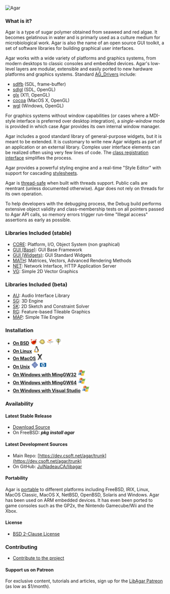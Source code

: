 ![Agar](mk/agar-logo.png)

### What is it?

Agar is a type of sugar polymer obtained from seaweed and red algae. It becomes
gelatinous in water and is primarly used as a culture medium for microbiological
work. Agar is also the name of an open source GUI toolkit, a set of software
libraries for building graphical user interfaces.

Agar works with a wide variety of platforms and graphics systems, from modern
desktops to classic consoles and embedded devices. Agar's low-level layers are
modular, extensible and easily ported to new hardware platforms and graphics
systems. Standard [AG_Drivers](https://libagar.org/man3/AG_Driver) include:

* [sdlfb](https://libagar.org/man3/AG_DriverSDLFB) (SDL, frame-buffer)
* [sdlgl](https://libagar.org/man3/AG_DriverSDLGL) (SDL, OpenGL)
* [glx](https://libagar.org/man3/AG_DriverGLX) (X11, OpenGL)
* [cocoa](https://libagar.org/man3/AG_DriverCocoa) (MacOS X, OpenGL)
* [wgl](https://libagar.org/man3/AG_DriverWGL) (Windows, OpenGL)

For graphics systems without window capabilities (or cases where a MDI-style
interface is preferred over desktop integration), a _single-window_ mode is
provided in which case Agar provides its own internal window manager.

Agar includes a good standard library of general-purpose widgets, but it is
meant to be extended. It is customary to write new Agar widgets as part of an
application or an external library. Complex user interface elements can be
realized often using very few lines of code. The [class registration interface](https://libagar.org/man3/AG_Object#CLASSES)
simplifies the process.

Agar provides a powerful styling engine and a real-time "Style Editor" with
support for cascading [stylesheets](https://libagar.org/man3/AG_StyleSheet).

Agar is [thread-safe](https://libagar.org/man3/AG_Threads) when built with threads support. Public calls are reentrant
(unless documented otherwise). Agar does not rely on threads for its own operation.

To help developers with the debugging process, the Debug build performs
extensive object validity and class-membership tests on all pointers passed to
Agar API calls, so memory errors trigger run-time "Illegal access" assertions
as early as possible.

### Libraries Included (stable)

* [CORE](https://libagar.org/man3/AG_Intro#AGAR-CORE):
  Platform, I/O, Object System (non graphical)
* [GUI (Base)](https://libagar.org/man3/AG_Intro#AGAR-GUI:_BASE_SYSTEM):
  GUI Base Framework
* [GUI (Widgets)](https://libagar.org/man3/AG_Intro#AGAR-GUI:_STANDARD_WIDGETS):
  GUI Standard Widgets
* [MATH](https://libagar.org/man3/AG_Intro#AGAR-MATH):
  Matrices, Vectors, Advanced Rendering Methods
* [NET](https://libagar.org/man3/AG_Intro#AGAR-NET):
  Network Interface, HTTP Application Server
* [VG](https://libagar.org/man3/AG_Intro#AGAR-VG):
  Simple 2D Vector Graphics

### Libraries Included (beta)

* [AU](https://libagar.org/man3/AG_Intro#AGAR-AU):
  Audio Interface Library
* [SG](https://libagar.org/man3/AG_Intro#AGAR-SG):
  3D Engine
* [SK](https://libagar.org/man3/AG_Intro#AGAR-SK):
  2D Sketch and Constraint Solver
* [RG](https://libagar.org/man3/AG_Intro#AGAR-RG):
  Feature-based Tileable Graphics
* [MAP](https://libagar.org/man3/AG_Intro#AGAR-MAP):
  Simple Tile Engine

### Installation

* **[On BSD](https://libagar.org/docs/inst/bsd.html)**
  ![BSD](img/bsd.png)
* **[On Linux](https://libagar.org/docs/inst/linux.html)**
  ![BSD](img/linux.png)
* **[On MacOS](https://libagar.org/docs/inst/osx.html)**
  ![BSD](img/osx.png)
* **[On Unix](https://libagar.org/docs/inst/unix.html)**
  ![BSD](img/sunhp.png)
* **[On Windows with MingGW32](https://libagar.org/docs/inst/win-mingw.html)**
  ![BSD](img/win.png)
* **[On Windows with MingGW64](https://libagar.org/docs/inst/win-mingw64.html)**
  ![BSD](img/win.png)
* **[On Windows with Visual Studio](https://libagar.org/docs/inst/win-vs.html)**
  ![BSD](img/win.png)

### Availability

#### Latest Stable Release

* [Download Source](https://libagar.org/download.html#stable)
* On FreeBSD: ***pkg install agar***

#### Latest Development Sources

* Main Repo: [https://dev.csoft.net/agar/trunk](https://dev.csoft.net/agar/trunk)
* On GitHub: [JulNadeauCA/libagar](https://github.com/JulNadeauCA/libagar)

#### Portability

Agar is [portable](https://libagar.org/portable.html) to different platforms
including FreeBSD, IRIX, Linux, MacOS Classic, MacOS X, NetBSD, OpenBSD,
Solaris and Windows. Agar has been used on ARM embedded devices. It has even
been ported to game consoles such as the GP2x, the Nintendo Gamecube/Wii and
the Xbox.

#### License

* [BSD 2-Clause License](https://libagar.org/license.html)

### Contributing

* [Contribute to the project](https://libagar.org/contribute.html)

#### Support us on Patreon

For exclusive content, tutorials and articles, sign up for the [LibAgar Patreon](https://patreon.com/libagar)
(as low as $1/month).

